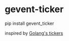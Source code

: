 # gevent-ticker

pip install gevent_ticker

inspired by [Golang's tickers](https://golang.org/pkg/time/#Ticker)
